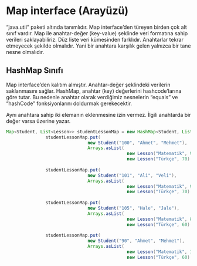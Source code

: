 # Map interface (Arayüzü)

 

“java.util” paketi altında tanımlıdır. Map interface’den türeyen birden çok alt sınıf vardır. Map ile anahtar-değer (key-value) şeklinde veri formatına sahip verileri saklayabiliriz. Düz liste veri kümesinden farklıdır. Anahtarlar tekrar etmeyecek şekilde olmalıdır. Yani bir anahtara karşılık gelen yalnızca bir tane nesne olmalıdır.

 

## HashMap Sınıfı

 

Map interface’den kalıtım almıştır. Anahtar-değer şeklindeki verilerin saklanmasını sağlar. HashMap, anahtar (key) değerlerini hashcode’larına göre tutar. Bu nedenle anahtar olarak verdiğimiz nesnelerin “equals” ve “hashCode” fonksiyonlarını doldurmak gerekecektir. 

 Aynı anahtara sahip iki elemanın eklenmesine izin vermez. İlgili anahtarda bir değer varsa üzerine yazar.

 

```java
Map<Student, List<Lesson>> studentLessonMap = new HashMap<Student, List<Lesson>>();
               studentLessonMap.put(
                               new Student("100", "Ahmet", "Mehmet"), 
                               Arrays.asList(
                                              new Lesson("Matematik", 90),
                                              new Lesson("Türkçe", 70) ));
               
               studentLessonMap.put(
                               new Student("101", "Ali", "Veli"), 
                               Arrays.asList(
                                              new Lesson("Matematik", 90),
                                              new Lesson("Türkçe", 70) ));
               
               studentLessonMap.put(
                               new Student("105", "Hale", "Jale"), 
                               Arrays.asList(
                                              new Lesson("Matematik", 80),
                                              new Lesson("Türkçe", 60) ));
               
               studentLessonMap.put(
                               new Student("90", "Ahmet", "Mehmet"), 
                               Arrays.asList(
                                              new Lesson("Matematik", 100),
                                              new Lesson("Türkçe", 60) ));
```
